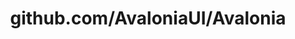 ---
layout: post
title: github.com/AvaloniaUI/Avalonia
categories: link
tags: [انگلیسی, برنامه‌نویسی]
---